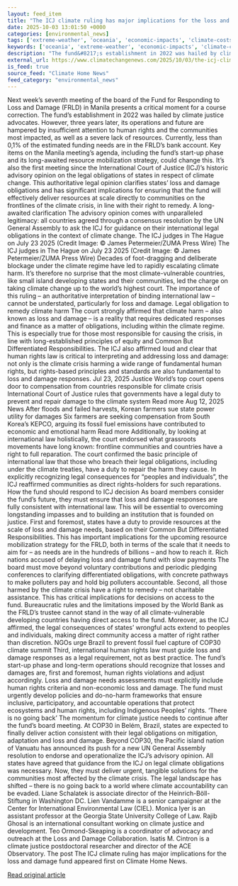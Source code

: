 ```yaml
---
layout: feed_item
title: "The ICJ climate ruling has major implications for the loss and damage fund"
date: 2025-10-03 13:01:50 +0000
categories: [environmental_news]
tags: ['extreme-weather', 'oceania', 'economic-impacts', 'climate-costs', 'year-2025', 'flooding', 'fossil-fuels', 'pacific-region', 'emissions', 'urgent']
keywords: ['oceania', 'extreme-weather', 'economic-impacts', 'climate-costs', 'major', 'year-2025', 'ruling', 'climate']
description: "The fund&#8217;s establishment in 2022 was hailed by climate justice advocates"
external_url: https://www.climatechangenews.com/2025/10/03/the-icj-climate-ruling-has-major-implications-for-the-loss-and-damage-fund/
is_feed: true
source_feed: "Climate Home News"
feed_category: "environmental_news"
---
```


Next week&#8217;s seventh meeting of the board of the Fund for Responding to Loss and Damage (FRLD) in Manila presents a critical moment for a course correction. The fund&#8217;s establishment in 2022 was hailed by climate justice advocates. However, three years later, its operations and future are hampered by insufficient attention to human rights and the communities most impacted, as well as a severe lack of resources. Currently, less than 0,1% of the estimated funding needs are in the FRLD’s bank account. Key items on the Manila meeting’s agenda, including the fund&#8217;s start-up phase and its long-awaited resource mobilization strategy, could change this. It’s also the first meeting since the International Court of Justice (ICJ)’s historic advisory opinion on the legal obligations of states in respect of climate change. This authoritative legal opinion clarifies states’ loss and damage obligations and has significant implications for ensuring that the fund will effectively deliver resources at scale directly to communities on the frontlines of the climate crisis, in line with their right to remedy. A long-awaited clarification The advisory opinion comes with unparalleled legitimacy: all countries agreed through a consensus resolution by the UN General Assembly to ask the ICJ for guidance on their international legal obligations in the context of climate change. The ICJ judges in The Hague on July 23 2025 (Credit Image: © James Petermeier/ZUMA Press Wire) The ICJ judges in The Hague on July 23 2025 (Credit Image: © James Petermeier/ZUMA Press Wire) Decades of foot-dragging and deliberate blockage under the climate regime have led to rapidly escalating climate harm. It’s therefore no surprise that the most climate-vulnerable countries, like small island developing states and their communities, led the charge on taking climate change up to the world’s highest court. The importance of this ruling – an authoritative interpretation of binding international law – cannot be understated, particularly for loss and damage. Legal obligation to remedy climate harm The court strongly affirmed that climate harm &#8211; also known as loss and damage – is a reality that requires dedicated responses and finance as a matter of obligations, including within the climate regime. This is especially true for those most responsible for causing the crisis, in line with long-established principles of equity and Common But Differentiated Responsibilities. The ICJ also affirmed loud and clear that human rights law is critical to interpreting and addressing loss and damage: not only is the climate crisis harming a wide range of fundamental human rights, but rights-based principles and standards are also fundamental to loss and damage responses. Jul 23, 2025 Justice World&#8217;s top court opens door to compensation from countries responsible for climate crisis International Court of Justice rules that governments have a legal duty to prevent and repair damage to the climate system Read more Aug 12, 2025 News After floods and failed harvests, Korean farmers sue state power utility for damages Six farmers are seeking compensation from South Korea&#8217;s KEPCO, arguing its fossil fuel emissions have contributed to economic and emotional harm Read more Additionally, by looking at international law holistically, the court endorsed what grassroots movements have long known: frontline communities and countries have a right to full reparation. The court confirmed the basic principle of international law that those who breach their legal obligations, including under the climate treaties, have a duty to repair the harm they cause. In explicitly recognizing legal consequences for &#8220;peoples and individuals&#8221;, the ICJ reaffirmed communities as direct rights-holders for such reparations. How the fund should respond to ICJ decision As board members consider the fund’s future, they must ensure that loss and damage responses are fully consistent with international law. This will be essential to overcoming longstanding impasses and to building an institution that is founded on justice. First and foremost, states have a duty to provide resources at the scale of loss and damage needs, based on their Common But Differentiated Responsibilities. This has important implications for the upcoming resource mobilization strategy for the FRLD, both in terms of the scale that it needs to aim for – as needs are in the hundreds of billions – and how to reach it. Rich nations accused of delaying loss and damage fund with slow payments The board must move beyond voluntary contributions and periodic pledging conferences to clarifying differentiated obligations, with concrete pathways to make polluters pay and hold big polluters accountable. Second, all those harmed by the climate crisis have a right to remedy – not charitable assistance. This has critical implications for decisions on access to the fund. Bureaucratic rules and the limitations imposed by the World Bank as the FRLD’s trustee cannot stand in the way of all climate-vulnerable developing countries having direct access to the fund. Moreover, as the ICJ affirmed, the legal consequences of states’ wrongful acts extend to peoples and individuals, making direct community access a matter of right rather than discretion. NGOs urge Brazil to prevent fossil fuel capture of COP30 climate summit Third, international human rights law must guide loss and damage responses as a legal requirement, not as best practice. The fund’s start-up phase and long-term operations should recognize that losses and damages are, first and foremost, human rights violations and adjust accordingly. Loss and damage needs assessments must explicitly include human rights criteria and non-economic loss and damage. The fund must urgently develop policies and do-no-harm frameworks that ensure inclusive, participatory, and accountable operations that protect ecosystems and human rights, including Indigenous Peoples’ rights. &#8216;There is no going back&#8217; The momentum for climate justice needs to continue after the fund&#8217;s board meeting. At COP30 in Belém, Brazil, states are expected to finally deliver action consistent with their legal obligations on mitigation, adaptation and loss and damage. Beyond COP30, the Pacific island nation of Vanuatu has announced its push for a new UN General Assembly resolution to endorse and operationalize the ICJ’s advisory opinion. All states have agreed that guidance from the ICJ on legal climate obligations was necessary. Now, they must deliver urgent, tangible solutions for the communities most affected by the climate crisis. The legal landscape has shifted &#8211; there is no going back to a world where climate accountability can be evaded. Liane Schalatek is associate director of the Heinrich-Böll-Stiftung in Washington DC. Lien Vandamme is a senior campaigner at the Center for International Environmental Law (CIEL). Monica Iyer is an assistant professor at the Georgia State University College of Law. Rajib Ghosal is an international consultant working on climate justice and development. Teo Ormond-Skeaping is a coordinator of advocacy and outreach at the Loss and Damage Collaboration. Isatis M. Cintron is a climate justice postdoctoral researcher and director of the ACE Observatory. The post The ICJ climate ruling has major implications for the loss and damage fund appeared first on Climate Home News.

[Read original article](https://www.climatechangenews.com/2025/10/03/the-icj-climate-ruling-has-major-implications-for-the-loss-and-damage-fund/)
